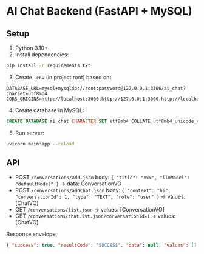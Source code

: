 # AI Chat Backend (FastAPI + MySQL)

## Setup
1. Python 3.10+
2. Install dependencies:
```bash
pip install -r requirements.txt
```
3. Create `.env` (in project root) based on:
```
DATABASE_URL=mysql+mysqldb://root:password@127.0.0.1:3306/ai_chat?charset=utf8mb4
CORS_ORIGINS=http://localhost:3000,http://127.0.0.1:3000,http://localhost:8081,http://127.0.0.1:8081
```
4. Create database in MySQL:
```sql
CREATE DATABASE ai_chat CHARACTER SET utf8mb4 COLLATE utf8mb4_unicode_ci;
```
5. Run server:
```bash
uvicorn main:app --reload
```

## API
- POST `/conversations/add.json` body: `{ "title": "xxx", "llmModel": "defaultModel" }` -> data: ConversationVO
- POST `/conversations/addChat.json` body: `{ "content": "hi", "conversationId": 1, "type": "TEXT", "role": "user" }` -> values: [ChatVO]
- GET  `/conversations/list.json` -> values: [ConversationVO]
- GET  `/conversations/chatList.json?conversationId=1` -> values: [ChatVO]

Response envelope:
```json
{ "success": true, "resultCode": "SUCCESS", "data": null, "values": [] }
```

